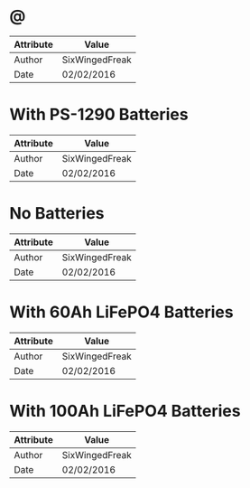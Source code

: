 # @
| Attribute | Value |
| ---  | ---     |
| Author | SixWingedFreak |
| Date | 02/02/2016 |
# With PS-1290 Batteries
| Attribute | Value |
| ---  | ---     |
| Author | SixWingedFreak |
| Date | 02/02/2016 |
# No Batteries
| Attribute | Value |
| ---  | ---     |
| Author | SixWingedFreak |
| Date | 02/02/2016 |
# With 60Ah LiFePO4 Batteries
| Attribute | Value |
| ---  | ---     |
| Author | SixWingedFreak |
| Date | 02/02/2016 |
# With 100Ah LiFePO4 Batteries
| Attribute | Value |
| ---  | ---     |
| Author | SixWingedFreak |
| Date | 02/02/2016 |
